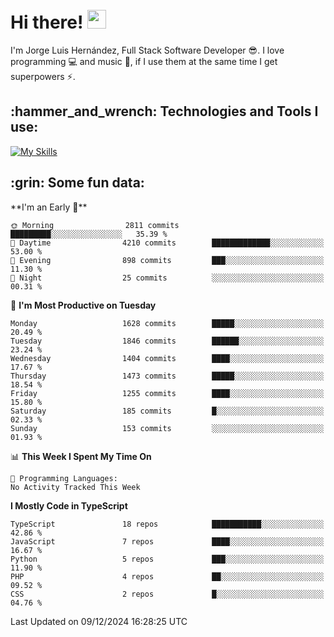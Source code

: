 <h1 align="left">
 <abc>
  <br>Hi there! <img src="https://user-images.githubusercontent.com/42378118/110234147-e3259600-7f4e-11eb-95be-0c4047144dea.gif" width="30"><br>
 </abc>
</h1>

I'm Jorge Luis Hernández, Full Stack Software Developer :sunglasses:. I love programming :computer: and music :musical_score:, if I use them at the same time I get superpowers :zap:. 


<h2 align="left">:hammer_and_wrench: Technologies and Tools I use:</h2>

[![My Skills](https://skillicons.dev/icons?i=js,ts,html,css,py,vue,react,next,nest,postgres,mysql)](https://skillicons.dev)

<h2 align="left">:grin: Some fun data:</h2>
<!--START_SECTION:waka-->
**I'm an Early 🐤** 

```text
🌞 Morning                2811 commits        █████████░░░░░░░░░░░░░░░░   35.39 % 
🌆 Daytime                4210 commits        █████████████░░░░░░░░░░░░   53.00 % 
🌃 Evening                898 commits         ███░░░░░░░░░░░░░░░░░░░░░░   11.30 % 
🌙 Night                  25 commits          ░░░░░░░░░░░░░░░░░░░░░░░░░   00.31 % 
```
📅 **I'm Most Productive on Tuesday** 

```text
Monday                   1628 commits        █████░░░░░░░░░░░░░░░░░░░░   20.49 % 
Tuesday                  1846 commits        ██████░░░░░░░░░░░░░░░░░░░   23.24 % 
Wednesday                1404 commits        ████░░░░░░░░░░░░░░░░░░░░░   17.67 % 
Thursday                 1473 commits        █████░░░░░░░░░░░░░░░░░░░░   18.54 % 
Friday                   1255 commits        ████░░░░░░░░░░░░░░░░░░░░░   15.80 % 
Saturday                 185 commits         █░░░░░░░░░░░░░░░░░░░░░░░░   02.33 % 
Sunday                   153 commits         ░░░░░░░░░░░░░░░░░░░░░░░░░   01.93 % 
```


📊 **This Week I Spent My Time On** 

```text
💬 Programming Languages: 
No Activity Tracked This Week
```

**I Mostly Code in TypeScript** 

```text
TypeScript               18 repos            ███████████░░░░░░░░░░░░░░   42.86 % 
JavaScript               7 repos             ████░░░░░░░░░░░░░░░░░░░░░   16.67 % 
Python                   5 repos             ███░░░░░░░░░░░░░░░░░░░░░░   11.90 % 
PHP                      4 repos             ██░░░░░░░░░░░░░░░░░░░░░░░   09.52 % 
CSS                      2 repos             █░░░░░░░░░░░░░░░░░░░░░░░░   04.76 % 
```




 Last Updated on 09/12/2024 16:28:25 UTC
<!--END_SECTION:waka-->
